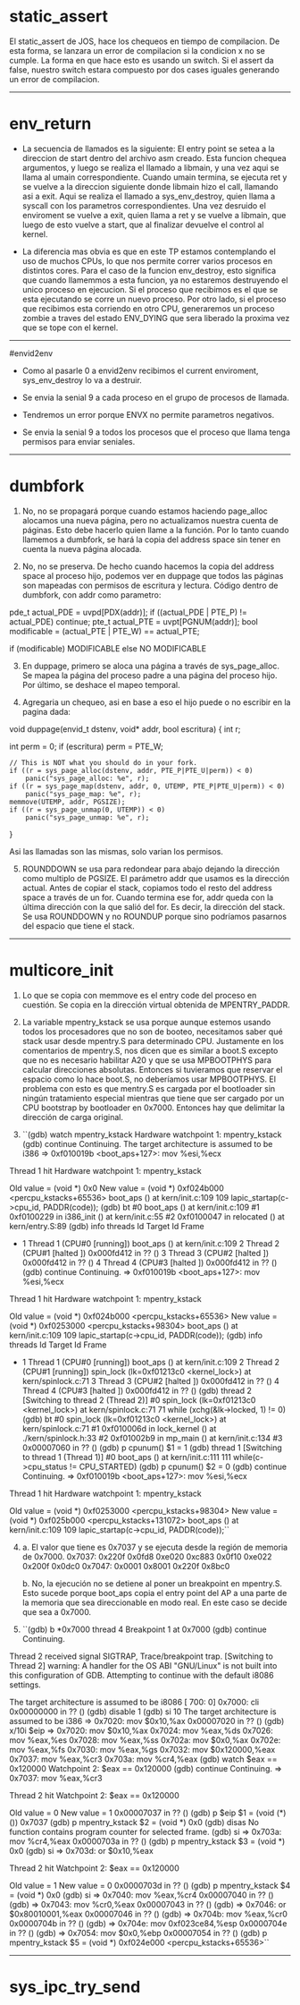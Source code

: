 # static_assert

El static_assert de JOS, hace los chequeos en tiempo de compilacion. De esta forma,
se lanzara un error de compilacion si la condicion x no se cumple. La forma en que hace esto es
usando un switch. Si el assert da false, nuestro switch estara compuesto por dos cases iguales
generando un error de compilacion.

--------

# env_return

-  La secuencia de llamados es la siguiente: El entry point se setea a la direccion de start dentro del archivo asm creado. Esta funcion chequea argumentos, y luego se realiza el llamado a libmain, y una vez aqui se llama al umain correspondiente. Cuando umain termina, se ejecuta ret y se vuelve a la direccion siguiente donde libmain hizo
el call, llamando asi a exit. Aqui se realiza el llamado a sys_env_destroy, quien llama a syscall con los parametros correspondientes. Una vez desruido el enviroment se vuelve a exit, quien llama a ret y se vuelve a libmain, que luego de esto vuelve a start, que al finalizar devuelve el control al kernel.

- La diferencia mas obvia es que en este TP estamos contemplando el uso de muchos CPUs, lo que nos
permite correr varios procesos en distintos cores. Para el caso de la funcion env_destroy, esto significa
que cuando llamemmos a esta funcion, ya no estaremos destruyendo el unico proceso en ejecucion. Si el proceso que recibimos es el que se esta ejecutando se corre un nuevo proceso. Por otro lado, si el proceso que recibimos esta corriendo en otro CPU, generaremos un proceso zombie a traves del estado ENV_DYING que sera liberado la proxima vez que se tope con el kernel.

------------

#envid2env

- Como al pasarle 0 a envid2env recibimos el current enviroment, sys_env_destroy lo va a destruir.

- Se envia la senial 9 a cada proceso en el grupo de procesos de llamada.

- Tendremos un error porque ENVX no permite parametros negativos.

- Se envia la senial 9 a todos los procesos que el proceso que llama tenga permisos para enviar seniales.

------------

# dumbfork

1. No, no se propagará porque cuando estamos haciendo page_alloc alocamos una nueva página, pero no actualizamos nuestra cuenta de páginas. Esto debe hacerlo quien llame a la función. Por lo tanto cuando llamemos a dumbfork, se hará la copia del address space sin tener en cuenta la nueva página alocada.

2. No, no se preserva. De hecho cuando hacemos la copia del address space al proceso hijo, podemos ver en duppage que todos las páginas son mapeadas con permisos de escritura y lectura.
Código dentro de dumbfork, con addr como parametro:

pde_t actual_PDE = uvpd[PDX(addr)];
if ((actual_PDE | PTE_P) != actual_PDE) continue;
pte_t actual_PTE = uvpt[PGNUM(addr)];
bool modificable = (actual_PTE | PTE_W) == actual_PTE;

if (modificable) MODIFICABLE
else NO MODIFICABLE

3. En duppage, primero se aloca una página a través de sys_page_alloc. Se mapea la página del proceso padre a una página del proceso hijo. Por último, se deshace el mapeo temporal.

4. Agregaria un chequeo, asi en base a eso el hijo puede o no escribir en la pagina dada:

void
duppage(envid_t dstenv, void* addr, bool escritura)
{
	int r;

  int perm = 0;
  if (escritura) perm = PTE_W;

	// This is NOT what you should do in your fork.
	if ((r = sys_page_alloc(dstenv, addr, PTE_P|PTE_U|perm)) < 0)
		panic("sys_page_alloc: %e", r);
	if ((r = sys_page_map(dstenv, addr, 0, UTEMP, PTE_P|PTE_U|perm)) < 0)
		panic("sys_page_map: %e", r);
	memmove(UTEMP, addr, PGSIZE);
	if ((r = sys_page_unmap(0, UTEMP)) < 0)
		panic("sys_page_unmap: %e", r);
}

Asi las llamadas son las mismas, solo varian los permisos.

5. ROUNDDOWN se usa para redondear para abajo dejando la dirección como multiplo de PGSIZE. El parámetro addr que usamos es la dirección actual. Antes de copiar el stack, copiamos todo el resto del address space a través de un for. Cuando termina ese for, addr queda con la última dirección con la que salió del for. Es decir, la dirección del stack. Se usa ROUNDDOWN y no ROUNDUP porque sino podríamos pasarnos del espacio que tiene el stack.

------------

# multicore_init

1. Lo que se copia con memmove es el entry code del proceso en cuestión. Se copia en la dirección virtual obtenida de MPENTRY_PADDR.

2. La variable mpentry_kstack se usa porque aunque estemos usando todos los procesadores que no son de booteo, necesitamos saber qué stack usar desde mpentry.S para determinado CPU.
Justamente en los comentarios de mpentry.S, nos dicen que es similar a boot.S excepto que no es necesario habilitar A20 y que se usa MPBOOTPHYS para calcular direcciones absolutas. Entonces si tuvieramos que reservar el espacio como lo hace boot.S, no deberíamos usar MPBOOTPHYS. El problema con esto es que mentry.S es cargada por el bootloader sin ningún tratamiento especial mientras que tiene que ser cargado por un CPU bootstrap by bootloader en 0x7000. Entonces hay que delimitar la dirección de carga original.

3. ``(gdb) watch mpentry_kstack
Hardware watchpoint 1: mpentry_kstack
(gdb) continue
Continuing.
The target architecture is assumed to be i386
=> 0xf010019b <boot_aps+127>:	mov    %esi,%ecx

Thread 1 hit Hardware watchpoint 1: mpentry_kstack

Old value = (void *) 0x0
New value = (void *) 0xf024b000 <percpu_kstacks+65536>
boot_aps () at kern/init.c:109
109			lapic_startap(c->cpu_id, PADDR(code));
(gdb) bt
#0  boot_aps () at kern/init.c:109
#1  0xf0100229 in i386_init () at kern/init.c:55
#2  0xf0100047 in relocated () at kern/entry.S:89
(gdb) info threads
  Id   Target Id         Frame
* 1    Thread 1 (CPU#0 [running]) boot_aps () at kern/init.c:109
  2    Thread 2 (CPU#1 [halted ]) 0x000fd412 in ?? ()
  3    Thread 3 (CPU#2 [halted ]) 0x000fd412 in ?? ()
  4    Thread 4 (CPU#3 [halted ]) 0x000fd412 in ?? ()
(gdb) continue
Continuing.
=> 0xf010019b <boot_aps+127>:	mov    %esi,%ecx

Thread 1 hit Hardware watchpoint 1: mpentry_kstack

Old value = (void *) 0xf024b000 <percpu_kstacks+65536>
New value = (void *) 0xf0253000 <percpu_kstacks+98304>
boot_aps () at kern/init.c:109
109			lapic_startap(c->cpu_id, PADDR(code));
(gdb) info threads
  Id   Target Id         Frame
* 1    Thread 1 (CPU#0 [running]) boot_aps () at kern/init.c:109
  2    Thread 2 (CPU#1 [running]) spin_lock (lk=0xf01213c0 <kernel_lock>) at kern/spinlock.c:71
  3    Thread 3 (CPU#2 [halted ]) 0x000fd412 in ?? ()
  4    Thread 4 (CPU#3 [halted ]) 0x000fd412 in ?? ()
(gdb) thread 2
[Switching to thread 2 (Thread 2)]
#0  spin_lock (lk=0xf01213c0 <kernel_lock>) at kern/spinlock.c:71
71		while (xchg(&lk->locked, 1) != 0)
(gdb) bt
#0  spin_lock (lk=0xf01213c0 <kernel_lock>) at kern/spinlock.c:71
#1  0xf010006d in lock_kernel () at ./kern/spinlock.h:33
#2  0xf01002b9 in mp_main () at kern/init.c:134
#3  0x00007060 in ?? ()
(gdb) p cpunum()
$1 = 1
(gdb) thread 1
[Switching to thread 1 (Thread 1)]
#0  boot_aps () at kern/init.c:111
111			while(c->cpu_status != CPU_STARTED)
(gdb) p cpunum()
$2 = 0
(gdb) continue
Continuing.
=> 0xf010019b <boot_aps+127>:	mov    %esi,%ecx

Thread 1 hit Hardware watchpoint 1: mpentry_kstack

Old value = (void *) 0xf0253000 <percpu_kstacks+98304>
New value = (void *) 0xf025b000 <percpu_kstacks+131072>
boot_aps () at kern/init.c:109
109			lapic_startap(c->cpu_id, PADDR(code));``

4.
	 a. El valor que tiene es 0x7037 y se ejecuta desde la región de memoria de 0x7000.
	 0x7037:	0x220f	0x0fd8	0xe020	0xc883	0x0f10	0xe022	0x200f	0x0dc0
	 0x7047:	0x0001	0x8001	0x220f	0x8bc0


	 b. No, la ejecución no se detiene al poner un breakpoint en mpentry.S. Esto sucede porque boot_aps copia el entry point del AP a una parte de la memoria que sea direccionable en modo real. En este caso se decide que sea a 0x7000.

5. ``(gdb) b *0x7000 thread 4
Breakpoint 1 at 0x7000
(gdb) continue
Continuing.

Thread 2 received signal SIGTRAP, Trace/breakpoint trap.
[Switching to Thread 2]
warning: A handler for the OS ABI "GNU/Linux" is not built into this configuration
of GDB.  Attempting to continue with the default i8086 settings.

The target architecture is assumed to be i8086
[ 700:   0]    0x7000:	cli    
0x00000000 in ?? ()
(gdb) disable 1
(gdb) si 10
The target architecture is assumed to be i386
=> 0x7020:	mov    $0x10,%ax
0x00007020 in ?? ()
(gdb) x/10i $eip
=> 0x7020:	mov    $0x10,%ax
   0x7024:	mov    %eax,%ds
   0x7026:	mov    %eax,%es
   0x7028:	mov    %eax,%ss
   0x702a:	mov    $0x0,%ax
   0x702e:	mov    %eax,%fs
   0x7030:	mov    %eax,%gs
   0x7032:	mov    $0x120000,%eax
   0x7037:	mov    %eax,%cr3
   0x703a:	mov    %cr4,%eax
(gdb) watch $eax == 0x120000
Watchpoint 2: $eax == 0x120000
(gdb) continue
Continuing.
=> 0x7037:	mov    %eax,%cr3

Thread 2 hit Watchpoint 2: $eax == 0x120000

Old value = 0
New value = 1
0x00007037 in ?? ()
(gdb)  p $eip
$1 = (void (*)()) 0x7037
(gdb)  p mpentry_kstack
$2 = (void *) 0x0
(gdb) disas
No function contains program counter for selected frame.
(gdb) si
=> 0x703a:	mov    %cr4,%eax
0x0000703a in ?? ()
(gdb)  p mpentry_kstack
$3 = (void *) 0x0
(gdb) si
=> 0x703d:	or     $0x10,%eax

Thread 2 hit Watchpoint 2: $eax == 0x120000

Old value = 1
New value = 0
0x0000703d in ?? ()
(gdb)  p mpentry_kstack
$4 = (void *) 0x0
(gdb) si
=> 0x7040:	mov    %eax,%cr4
0x00007040 in ?? ()
(gdb)
=> 0x7043:	mov    %cr0,%eax
0x00007043 in ?? ()
(gdb)
=> 0x7046:	or     $0x80010001,%eax
0x00007046 in ?? ()
(gdb)
=> 0x704b:	mov    %eax,%cr0
0x0000704b in ?? ()
(gdb)
=> 0x704e:	mov    0xf023ce84,%esp
0x0000704e in ?? ()
(gdb)
=> 0x7054:	mov    $0x0,%ebp
0x00007054 in ?? ()
(gdb)  p mpentry_kstack
$5 = (void *) 0xf024e000 <percpu_kstacks+65536>``


-----------

# sys_ipc_try_send
